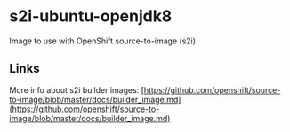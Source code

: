# s2i-ubuntu-openjdk8

Image to use with OpenShift source-to-image (s2i)

## Links

More info about s2i builder images: [https://github.com/openshift/source-to-image/blob/master/docs/builder_image.md](https://github.com/openshift/source-to-image/blob/master/docs/builder_image.md)
